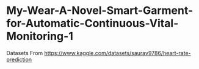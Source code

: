 # My-Wear-A-Novel-Smart-Garment-for-Automatic-Continuous-Vital-Monitoring-1
Datasets From https://www.kaggle.com/datasets/saurav9786/heart-rate-prediction
